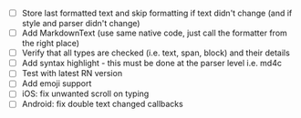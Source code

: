 -   [ ] Store last formatted text and skip formatting if text didn't change (and if style and parser didn't change)
-   [ ] Add MarkdownText (use same native code, just call the formatter from the right place)
-   [ ] Verify that all types are checked (i.e. text, span, block) and their details
-   [ ] Add syntax highlight - this must be done at the parser level i.e. md4c
-   [ ] Test with latest RN version
-   [ ] Add emoji support
-   [ ] iOS: fix unwanted scroll on typing
-   [ ] Android: fix double text changed callbacks
